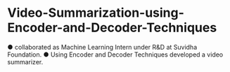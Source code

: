 # Video-Summarization-using-Encoder-and-Decoder-Techniques
● collaborated as Machine Learning Intern under R&amp;D at Suvidha Foundation.  ● Using Encoder and Decoder Techniques developed a video summarizer.

